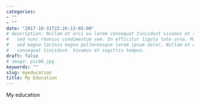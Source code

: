 ```yaml
---
categories:
- ""
- ""
date: "2017-10-31T22:26:13-05:00"
# description: Nullam et orci eu lorem consequat tincidunt vivamus et sagittis magna
#   sed nunc rhoncus condimentum sem. In efficitur ligula tate urna. Maecenas massa
#   sed magna lacinia magna pellentesque lorem ipsum dolor. Nullam et orci eu lorem
#   consequat tincidunt. Vivamus et sagittis tempus.
draft: false
# image: pic08.jpg
keywords: ""
slug: myeducation
title: My Education
---
```

My education